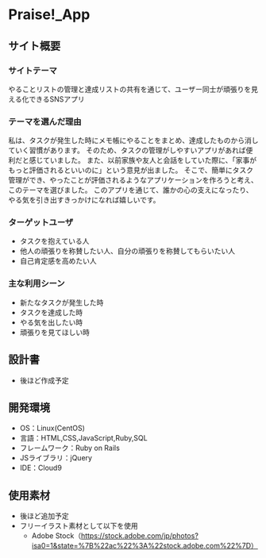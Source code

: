 # Praise!_App

## サイト概要

### サイトテーマ
やることリストの管理と達成リストの共有を通じて、ユーザー同士が頑張りを見える化できるSNSアプリ
​
### テーマを選んだ理由
私は、タスクが発生した時にメモ帳にやることをまとめ、達成したものから消していく習慣があります。
そのため、タスクの管理がしやすいアプリがあれば便利だと感じていました。
また、以前家族や友人と会話をしていた際に、「家事がもっと評価されるといいのに」という意見が出ました。
そこで、簡単にタスク管理ができ、やったことが評価されるようなアプリケーションを作ろうと考え、このテーマを選びました。
このアプリを通じて、誰かの心の支えになったり、やる気を引き出すきっかけになれば嬉しいです。

### ターゲットユーザ
- タスクを抱えている人
- 他人の頑張りを称賛したい人、自分の頑張りを称賛してもらいたい人
- 自己肯定感を高めたい人

### 主な利用シーン
- 新たなタスクが発生した時
- タスクを達成した時
- やる気を出したい時
- 頑張りを見てほしい時

## 設計書
- 後ほど作成予定

## 開発環境
- OS：Linux(CentOS)
- 言語：HTML,CSS,JavaScript,Ruby,SQL
- フレームワーク：Ruby on Rails
- JSライブラリ：jQuery
- IDE：Cloud9

## 使用素材
- 後ほど追加予定
- フリーイラスト素材として以下を使用
  * Adobe Stock（https://stock.adobe.com/jp/photos?isa0=1&state=%7B%22ac%22%3A%22stock.adobe.com%22%7D）
